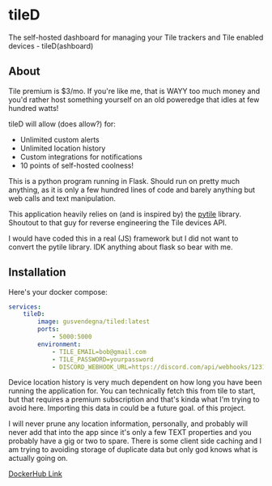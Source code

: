 # tileD
The self-hosted dashboard for managing your Tile trackers and Tile enabled devices - tileD(ashboard)

## About
Tile premium is $3/mo. If you're like me, that is WAYY too much money and you'd rather host something yourself on an old poweredge that idles at few hundred watts!

tileD will allow (does allow?) for:
- Unlimited custom alerts
- Unlimited location history
- Custom integrations for notifications
- 10 points of self-hosted coolness!

This is a python program running in Flask. Should run on pretty much anything, as it is only a few hundred lines of code and barely anything but web calls and text manipulation. 

This application heavily relies on (and is inspired by) the [pytile](https://github.com/bachya/pytile) library. Shoutout to that guy for reverse engineering the Tile devices API. 

I would have coded this in a real (JS) framework but I did not want to convert the pytile library. IDK anything about flask so bear with me. 

## Installation

Here's your docker compose:

```yaml
services:
    tileD:
        image: gusvendegna/tiled:latest
        ports:
            - 5000:5000
        environment:
            - TILE_EMAIL=bob@gmail.com
            - TILE_PASSWORD=yourpassword
            - DISCORD_WEBHOOK_URL=https://discord.com/api/webhooks/123123123123

```

Device location history is very much dependent on how long you have been running the application for. You can technically fetch this from tile to start, but that requires a premium subscription and that's kinda what I'm trying to avoid here. Importing this data in could be a future goal. of this project.

I will never prune any location information, personally, and probably will never add that into the app since it's only a few TEXT properties and you probably have a gig or two to spare. There is some client side caching and I am trying to avoiding storage of duplicate data but only god knows what is actually going on.


[DockerHub  Link](https://hub.docker.com/r/gusvendegna/tiled)
